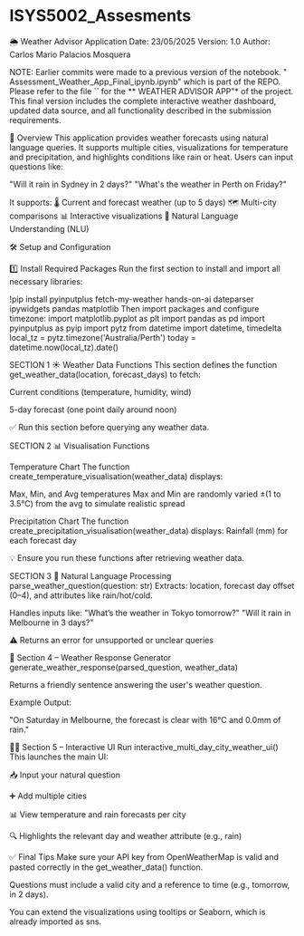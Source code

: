 # ISYS5002_Assesments

🌦️ Weather Advisor Application
Date: 23/05/2025
Version: 1.0
Author: Carlos Mario Palacios Mosquera

NOTE:  Earlier commits were made to a previous version of the notebook. " Assessment_Weather_App_Final_ipynb.ipynb" which is part of the REPO.
Please refer to the file `` for the ** WEATHER ADVISOR APP"* of the project. This final version includes the complete interactive weather dashboard, updated data source, and all functionality described in the submission requirements.

🧾 Overview
This application provides weather forecasts using natural language queries. It supports multiple cities, visualizations for temperature and precipitation, and highlights conditions like rain or heat. Users can input questions like:

"Will it rain in Sydney in 2 days?"
"What's the weather in Perth on Friday?"

It supports:
🌡️ Current and forecast weather (up to 5 days)
🗺️ Multi-city comparisons
📊 Interactive visualizations
🧠 Natural Language Understanding (NLU)

🛠️ Setup and Configuration

1️⃣ Install Required Packages
Run the first section to install and import all necessary libraries:

!pip install pyinputplus fetch-my-weather hands-on-ai dateparser ipywidgets pandas matplotlib
Then import packages and configure timezone:
import matplotlib.pyplot as plt
import pandas as pd
import pyinputplus as pyip
import pytz
from datetime import datetime, timedelta
local_tz = pytz.timezone('Australia/Perth')
today = datetime.now(local_tz).date()

SECTION 1
☀️ Weather Data Functions
This section defines the function get_weather_data(location, forecast_days) to fetch:

Current conditions (temperature, humidity, wind)

5-day forecast (one point daily around noon)

✅ Run this section before querying any weather data.

SECTION 2
📊 Visualisation Functions

Temperature Chart
The function create_temperature_visualisation(weather_data) displays:

Max, Min, and Avg temperatures
Max and Min are randomly varied ±(1 to 3.5°C) from the avg to simulate realistic spread

Precipitation Chart
The function create_precipitation_visualisation(weather_data) displays:
Rainfall (mm) for each forecast day

💡 Ensure you run these functions after retrieving weather data.

SECTION 3
🤖 Natural Language Processing
parse_weather_question(question: str)
Extracts: location, forecast day offset (0–4), and attributes like rain/hot/cold.

Handles inputs like:
"What’s the weather in Tokyo tomorrow?"
"Will it rain in Melbourne in 3 days?"

⚠️ Returns an error for unsupported or unclear queries

🧠 Section 4 – Weather Response Generator
generate_weather_response(parsed_question, weather_data)

Returns a friendly sentence answering the user's weather question.

Example Output:

"On Saturday in Melbourne, the forecast is clear with 16°C and 0.0mm of rain."

🧑‍💻 Section 5 – Interactive UI
Run interactive_multi_day_city_weather_ui()
This launches the main UI:

📥 Input your natural question

➕ Add multiple cities

📊 View temperature and rain forecasts per city

🔍 Highlights the relevant day and weather attribute (e.g., rain)

✅ Final Tips
Make sure your API key from OpenWeatherMap is valid and pasted correctly in the get_weather_data() function.

Questions must include a valid city and a reference to time (e.g., tomorrow, in 2 days).

You can extend the visualizations using tooltips or Seaborn, which is already imported as sns.
